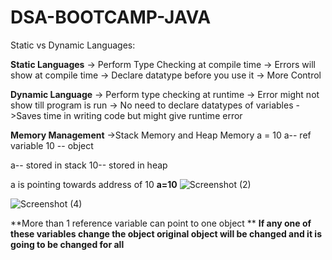 # DSA-BOOTCAMP-JAVA

Static vs Dynamic Languages:

**Static Languages**
-> Perform Type Checking at compile time
-> Errors will show at compile time
-> Declare datatype before you use it
-> More Control

**Dynamic Language**
-> Perform type checking at runtime
-> Error might not show till program is run
-> No need to declare datatypes of variables
->Saves time in writing code but might give runtime error

**Memory Management**
->Stack Memory and Heap Memory
a = 10
a-- ref variable
10 -- object

a-- stored in stack
10-- stored in heap

a is pointing towards address of 10
**a=10**
![Screenshot (2)](https://user-images.githubusercontent.com/106425794/171350413-94915995-9e04-4e86-8800-b53ccb48978a.png)

![Screenshot (4)](https://user-images.githubusercontent.com/106425794/171351457-3080f479-180d-4384-87d0-8f7c3b48d37f.png)

**More than 1 reference variable can point to one object **
**If any one of these variables change the object original object will be changed and it is going to be changed for all**
